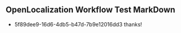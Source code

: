 ## OpenLocalization Workflow Test MarkDown

* 5f89dee9-16d6-4db5-b47d-7b9e12016dd3 
thanks!



<!--HONumber=Feb16_HO3-->
